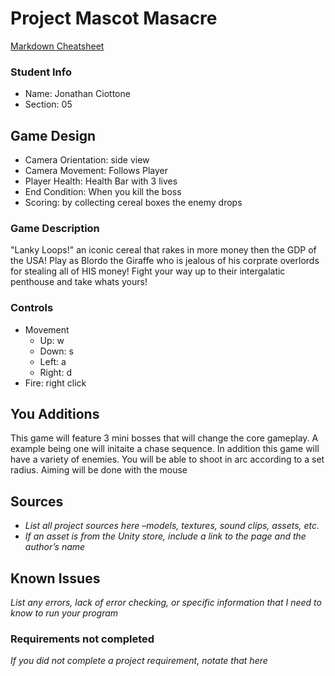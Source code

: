 # Project Mascot Masacre

[Markdown Cheatsheet](https://github.com/adam-p/markdown-here/wiki/Markdown-Here-Cheatsheet)

### Student Info

-   Name: Jonathan Ciottone
-   Section: 05

## Game Design    
 
-   Camera Orientation: side view 
-   Camera Movement: Follows Player 
-   Player Health: Health Bar with 3 lives
-   End Condition: When you kill the boss
-   Scoring: by collecting cereal boxes the enemy drops 

### Game Description

"Lanky Loops!" an iconic cereal that rakes in more money then the GDP of the USA! Play as Blordo the Giraffe who is jealous of his corprate overlords for stealing all of HIS money! Fight your way up to their intergalatic penthouse and take whats yours!

### Controls

-   Movement
    -   Up: w
    -   Down: s
    -   Left: a
    -   Right: d
-   Fire: right click

## You Additions

This game will feature 3 mini bosses that will change the core gameplay. A example being one will initaite a chase sequence. 
In addition this game will have a variety of enemies. You will be able to shoot in arc according to a set radius. Aiming will be done with the mouse

## Sources

-   _List all project sources here –models, textures, sound clips, assets, etc._
-   _If an asset is from the Unity store, include a link to the page and the author’s name_

## Known Issues

_List any errors, lack of error checking, or specific information that I need to know to run your program_

### Requirements not completed

_If you did not complete a project requirement, notate that here_

